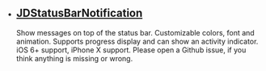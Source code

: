 
 * ## [JDStatusBarNotification](https://github.com/calimarkus/JDStatusBarNotification)
   Show messages on top of the status bar. Customizable colors, font and animation. Supports progress display and can show an activity indicator. iOS 6+ support, iPhone X support. Please open a Github issue, if you think anything is missing or wrong.
